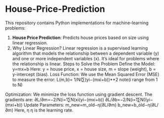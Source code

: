 # House-Price-Prediction
This repository contains Python implementations for machine-learning problems:
1. **House Price Prediction**: Predicts house prices based on size using linear regression.
2. Why Linear Regression?
Linear regression is a supervised learning algorithm that models the relationship between a dependent variable (y) and one or more independent variables (x). It’s ideal for problems where the relationship is linear.
Steps to Solve the Problem
Define the Model:
y=mx+b
Here:
y = house price,
x = house size,
m = slope (weight),
b = y-intercept (bias).
Loss Function:
We use the Mean Squared Error (MSE) to measure the error:
L(m,b)= 1/N(∑(yi​−(mxi+b))**2 note(i range from 1 to N)

Optimization:
We minimize the loss function using gradient descent. The gradients are:
∂L/∂m=−2/N(i=1∑N(xi(yi−(mxi​+b))
∂L/∂b=−2/N(i=1∑N((yi−(mxi​+b))
Update Parameters:
m_new=m_old−η(∂L/∂m)
b_new=b_old−η(∂L/∂m)
Here, 
η
η is the learning rate.
